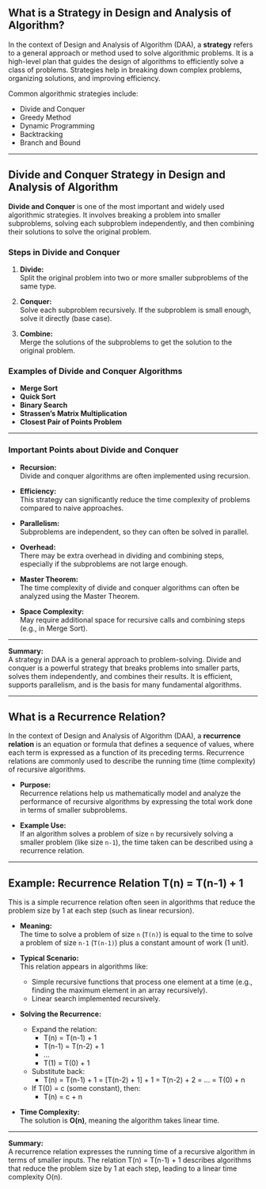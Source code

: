 ## What is a Strategy in Design and Analysis of Algorithm?

In the context of Design and Analysis of Algorithm (DAA), a **strategy** refers to a general approach or method used to solve algorithmic problems. It is a high-level plan that guides the design of algorithms to efficiently solve a class of problems. Strategies help in breaking down complex problems, organizing solutions, and improving efficiency.

Common algorithmic strategies include:
- Divide and Conquer
- Greedy Method
- Dynamic Programming
- Backtracking
- Branch and Bound

---

## Divide and Conquer Strategy in Design and Analysis of Algorithm

**Divide and Conquer** is one of the most important and widely used algorithmic strategies. It involves breaking a problem into smaller subproblems, solving each subproblem independently, and then combining their solutions to solve the original problem.

### Steps in Divide and Conquer

1. **Divide:**  
   Split the original problem into two or more smaller subproblems of the same type.

2. **Conquer:**  
   Solve each subproblem recursively. If the subproblem is small enough, solve it directly (base case).

3. **Combine:**  
   Merge the solutions of the subproblems to get the solution to the original problem.

### Examples of Divide and Conquer Algorithms

- **Merge Sort**
- **Quick Sort**
- **Binary Search**
- **Strassen’s Matrix Multiplication**
- **Closest Pair of Points Problem**

---

### Important Points about Divide and Conquer

- **Recursion:**  
  Divide and conquer algorithms are often implemented using recursion.

- **Efficiency:**  
  This strategy can significantly reduce the time complexity of problems compared to naive approaches.

- **Parallelism:**  
  Subproblems are independent, so they can often be solved in parallel.

- **Overhead:**  
  There may be extra overhead in dividing and combining steps, especially if the subproblems are not large enough.

- **Master Theorem:**  
  The time complexity of divide and conquer algorithms can often be analyzed using the Master Theorem.

- **Space Complexity:**  
  May require additional space for recursive calls and combining steps (e.g., in Merge Sort).

---

**Summary:**  
A strategy in DAA is a general approach to problem-solving. Divide and conquer is a powerful strategy that breaks problems into smaller parts, solves them independently, and combines their results. It is efficient, supports parallelism, and is the basis for many fundamental algorithms.

---

## What is a Recurrence Relation?

In the context of Design and Analysis of Algorithm (DAA), a **recurrence relation** is an equation or formula that defines a sequence of values, where each term is expressed as a function of its preceding terms. Recurrence relations are commonly used to describe the running time (time complexity) of recursive algorithms.

- **Purpose:**  
  Recurrence relations help us mathematically model and analyze the performance of recursive algorithms by expressing the total work done in terms of smaller subproblems.

- **Example Use:**  
  If an algorithm solves a problem of size `n` by recursively solving a smaller problem (like size `n-1`), the time taken can be described using a recurrence relation.

---

## Example: Recurrence Relation T(n) = T(n-1) + 1

This is a simple recurrence relation often seen in algorithms that reduce the problem size by 1 at each step (such as linear recursion).

- **Meaning:**  
  The time to solve a problem of size `n` (`T(n)`) is equal to the time to solve a problem of size `n-1` (`T(n-1)`) plus a constant amount of work (1 unit).

- **Typical Scenario:**  
  This relation appears in algorithms like:
  - Simple recursive functions that process one element at a time (e.g., finding the maximum element in an array recursively).
  - Linear search implemented recursively.

- **Solving the Recurrence:**
  - Expand the relation:
    - T(n) = T(n-1) + 1
    - T(n-1) = T(n-2) + 1
    - ...
    - T(1) = T(0) + 1
  - Substitute back:
    - T(n) = T(n-1) + 1
           = [T(n-2) + 1] + 1
           = T(n-2) + 2
           = ...
           = T(0) + n
  - If T(0) = c (some constant), then:
    - T(n) = c + n

- **Time Complexity:**  
  The solution is **O(n)**, meaning the algorithm takes linear time.

---

**Summary:**  
A recurrence relation expresses the running time of a recursive algorithm in terms of smaller inputs. The relation T(n) = T(n-1) + 1 describes algorithms that reduce the problem size by 1 at each step, leading to a linear time complexity O(n).







